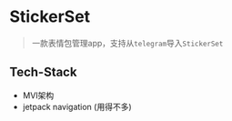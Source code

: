 # StickerSet

> 一款表情包管理app，支持从`telegram`导入`StickerSet`

## Tech-Stack

- MVI架构
- jetpack navigation (用得不多)